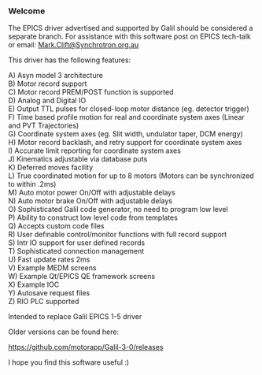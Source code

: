 ### Welcome

The EPICS driver advertised and supported by Galil should be considered a separate branch.  For assistance with this software post on EPICS tech-talk or email: Mark.Clift@Synchrotron.org.au

This driver has the following features:  

A) Asyn model 3 architecture  
B) Motor record support  
C) Motor record PREM/POST function is supported   
D) Analog and Digital IO  
E) Output TTL pulses for closed-loop motor distance (eg. detector trigger)   
F) Time based profile motion for real and coordinate system axes (Linear and PVT Trajectories)   
G) Coordinate system axes (eg. Slit width, undulator taper, DCM energy)   
H) Motor record backlash, and retry support for coordinate system axes   
I) Accurate limit reporting for coordinate system axes   
J) Kinematics adjustable via database puts   
K) Deferred moves facility   
L) True coordinated motion for up to 8 motors (Motors can be synchronized to within .2ms)   
M) Auto motor power On/Off with adjustable delays  
N) Auto motor brake On/Off with adjustable delays   
O) Sophisticated Galil code generator, no need to program low level   
P) Ability to construct low level code from templates  
Q) Accepts custom code files   
R) User definable control/monitor functions with full record support    
S) Intr IO support for user defined records   
T) Sophisticated connection management    
U) Fast update rates 2ms   
V) Example MEDM screens     
W) Example Qt/EPICS QE framework screens   
X) Example IOC  
Y) Autosave request files   
Z) RIO PLC supported   

Intended to replace Galil EPICS 1-5 driver  

Older versions can be found here:   

https://github.com/motorapp/Galil-3-0/releases   

I hope you find this software useful :)  
